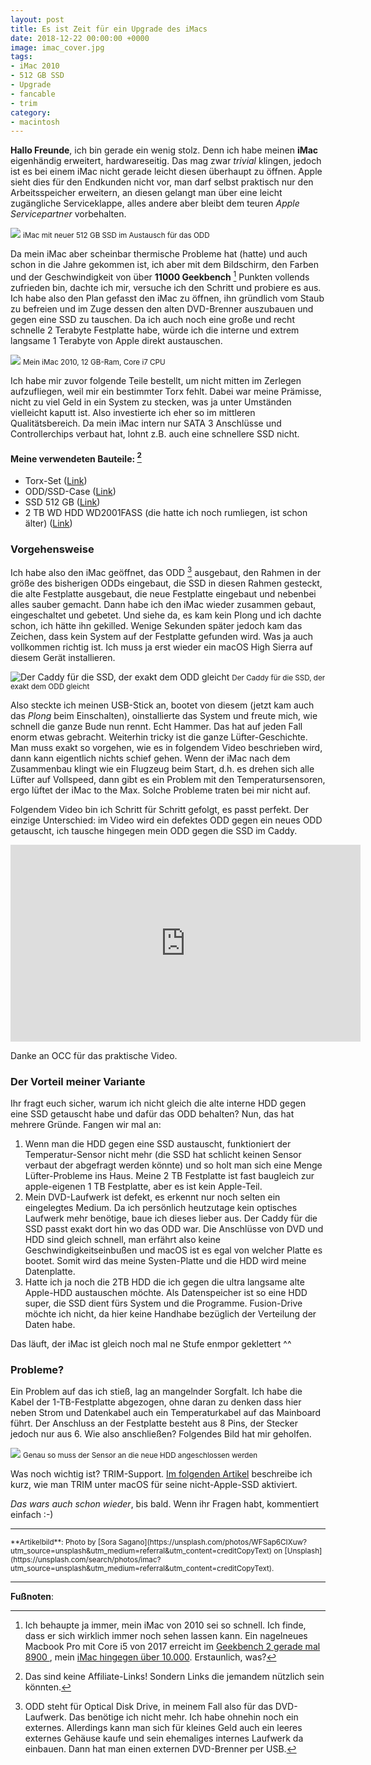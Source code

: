 ```yaml
---
layout: post
title: Es ist Zeit für ein Upgrade des iMacs
date: 2018-12-22 00:00:00 +0000
image: imac_cover.jpg
tags:
- iMac 2010
- 512 GB SSD
- Upgrade
- fancable
- trim
category:
- macintosh
---
```

**Hallo Freunde**, ich bin gerade ein wenig stolz. Denn ich habe meinen **iMac** eigenhändig erweitert, hardwareseitig. Das mag zwar *trivial* klingen, jedoch ist es bei einem iMac nicht gerade leicht diesen überhaupt zu öffnen. Apple sieht dies für den Endkunden nicht vor, man darf selbst praktisch nur den Arbeitsspeicher erweitern, an diesen gelangt man über eine leicht zugängliche Serviceklappe, alles andere aber bleibt dem teuren *Apple Servicepartner* vorbehalten. <!--more-->

![](/assets/2018/12/imac/upgrade.png)
<small>iMac mit neuer 512 GB SSD im Austausch für das ODD</small>

Da mein iMac aber scheinbar thermische Probleme hat (hatte) und auch schon in die Jahre gekommen ist, ich aber mit dem Bildschirm, den Farben und der Geschwindigkeit von über **11000 Geekbench** [^3] Punkten vollends zufrieden bin, dachte ich mir, versuche ich den Schritt und probiere es aus. Ich habe also den Plan gefasst den iMac zu öffnen, ihn gründlich vom Staub zu befreien und im Zuge dessen den alten DVD-Brenner auszubauen und gegen eine SSD zu tauschen. Da ich auch noch eine große und recht schnelle 2 Terabyte Festplatte habe, würde ich die interne und extrem langsame 1 Terabyte von Apple direkt austauschen.

![](/assets/2018/12/imac/overview.png)
<small>Mein iMac 2010, 12 GB-Ram, Core i7 CPU</small>

Ich habe mir zuvor folgende Teile bestellt, um nicht mitten im Zerlegen aufzufliegen, weil mir ein bestimmter Torx fehlt. Dabei war meine Prämisse, nicht zu viel Geld in ein System zu stecken, was ja unter Umständen vielleicht kaputt ist. Also investierte ich eher so im mittleren Qualitätsbereich. Da mein iMac intern nur SATA 3 Anschlüsse und Controllerchips verbaut hat, lohnt z.B. auch eine schnellere SSD nicht.

#### Meine verwendeten Bauteile: [^1]

- Torx-Set ([Link](https://www.amazon.de/gp/product/B00445Y48G/ref=oh_aui_detailpage_o00_s01?ie=UTF8&psc=1))
- ODD/SSD-Case ([Link](https://www.amazon.de/gp/product/B00F23Y2BS/ref=oh_aui_detailpage_o00_s00?ie=UTF8&psc=1))
- SSD 512 GB ([Link](https://www.amazon.de/gp/product/B00D1E6RMW/ref=oh_aui_detailpage_o00_s01?ie=UTF8&psc=1))
- 2 TB WD HDD WD2001FASS (die hatte ich noch rumliegen, ist schon älter) ([Link](https://www.amazon.de/Western-Digital-WD2001FASS-interne-Festplatte/dp/B002MD05SA))

### Vorgehensweise

Ich habe also den iMac geöffnet, das ODD [^2] ausgebaut, den Rahmen in der größe des bisherigen ODDs eingebaut, die SSD in diesen Rahmen gesteckt, die alte Festplatte ausgebaut, die neue Festplatte eingebaut und nebenbei alles sauber gemacht. Dann habe ich den iMac wieder zusammen gebaut, eingeschaltet und gebetet. Und siehe da, es kam kein Plong und ich dachte schon, ich hätte ihn gekilled. Wenige Sekunden später jedoch kam das Zeichen, dass kein System auf der Festplatte gefunden wird. Was ja auch vollkommen richtig ist. Ich muss ja erst wieder ein macOS High Sierra auf diesem Gerät installieren.

![Der Caddy für die SSD, der exakt dem ODD gleicht](/assets/2018/12/imac/caddy.jpg)
<small>Der Caddy für die SSD, der exakt dem ODD gleicht</small>

Also steckte ich meinen USB-Stick an, bootet von diesem (jetzt kam auch das *Plong* beim Einschalten), oinstallierte das System und freute mich, wie schnell die ganze Bude nun rennt. Echt Hammer. Das hat auf jeden Fall enorm etwas gebracht. Weiterhin tricky ist die ganze Lüfter-Geschichte. Man muss exakt so vorgehen, wie es in folgendem Video beschrieben wird, dann kann eigentlich nichts schief gehen. Wenn der iMac nach dem Zusammenbau klingt wie ein Flugzeug beim Start, d.h. es drehen sich alle Lüfter auf Vollspeed, dann gibt es ein Problem mit den Temperatursensoren, ergo lüftet der iMac to the Max. Solche Probleme traten bei mir nicht auf.

Folgendem Video bin ich Schritt für Schritt gefolgt, es passt perfekt. Der einzige Unterschied: im Video wird ein defektes ODD gegen ein neues ODD getauscht, ich tausche hingegen mein ODD gegen die SSD im Caddy.

<div align="center">
	<iframe width="560" height="315" src="https://www.youtube.com/embed/NhikeiS3qho" frameborder="0" allow="accelerometer; autoplay; encrypted-media; gyroscope; picture-in-picture" allowfullscreen></iframe>
</div>

Danke an OCC für das praktische Video.

### Der Vorteil meiner Variante
Ihr fragt euch sicher, warum ich nicht gleich die alte interne HDD gegen eine SSD getauscht habe und dafür das ODD behalten? Nun, das hat mehrere Gründe. Fangen wir mal an:

1. Wenn man die HDD gegen eine SSD austauscht, funktioniert der Temperatur-Sensor nicht mehr (die SSD hat schlicht keinen Sensor verbaut der abgefragt werden könnte) und so holt man sich eine Menge Lüfter-Probleme ins Haus. Meine 2 TB Festplatte ist fast baugleich zur apple-eigenen 1 TB Festplatte, aber es ist kein Apple-Teil.
2. Mein DVD-Laufwerk ist defekt, es erkennt nur noch selten ein eingelegtes Medium. Da ich persönlich heutzutage kein optisches Laufwerk mehr benötige, baue ich dieses lieber aus. Der Caddy für die SSD passt exakt dort hin wo das ODD war. Die Anschlüsse von DVD und HDD sind gleich schnell, man erfährt also keine Geschwindigkeitseinbußen und macOS ist es egal von welcher Platte es bootet. Somit wird das meine Systen-Platte und die HDD wird meine Datenplatte.
3. Hatte ich ja noch die 2TB HDD die ich gegen die ultra langsame alte Apple-HDD austauschen möchte. Als Datenspeicher ist so eine HDD super, die SSD dient fürs System und die Programme. Fusion-Drive möchte ich nicht, da hier keine Handhabe bezüglich der Verteilung der Daten habe.

Das läuft, der iMac ist gleich noch mal ne Stufe enmpor geklettert ^^

### Probleme?
Ein Problem auf das ich stieß, lag an mangelnder Sorgfalt. Ich habe die Kabel der 1-TB-Festplatte abgezogen, ohne daran zu denken dass hier neben Strom und Datenkabel auch ein Temperaturkabel auf das Mainboard führt. Der Anschluss an der Festplatte besteht aus 8 Pins, der Stecker jedoch nur aus 6. Wie also anschließen? Folgendes Bild hat mir geholfen.

![](/assets/2018/12/imac/fan.jpg)
<small>Genau so muss der Sensor an die neue HDD angeschlossen werden</small>

Was noch wichtig ist? TRIM-Support. [Im folgenden Artikel](/2018/12/22/how-to-enable-trim/) beschreibe ich kurz, wie man TRIM unter macOS für seine nicht-Apple-SSD aktiviert.

*Das wars auch schon wieder*, bis bald. Wenn ihr Fragen habt, kommentiert einfach :-)

---

<small>
**Artikelbild**: Photo by [Sora Sagano](https://unsplash.com/photos/WFSap6CIXuw?utm_source=unsplash&utm_medium=referral&utm_content=creditCopyText) on [Unsplash](https://unsplash.com/search/photos/imac?utm_source=unsplash&utm_medium=referral&utm_content=creditCopyText).
</small>

---

**Fußnoten**:

[^1]: Das sind keine Affiliate-Links! Sondern Links die jemandem nützlich sein könnten.
[^2]: ODD steht für Optical Disk Drive, in meinem Fall also für das DVD-Laufwerk. Das benötige ich nicht mehr. Ich habe ohnehin noch ein externes. Allerdings kann man sich für kleines Geld auch ein leeres externes Gehäuse kaufe und sein ehemaliges internes Laufwerk da einbauen. Dann hat man einen externen DVD-Brenner per USB.
[^3]: Ich behaupte ja immer, mein iMac von 2010 sei so schnell. Ich finde, dass er sich wirklich immer noch sehen lassen kann. Ein nagelneues Macbook Pro mit Core i5 von 2017 erreicht im [Geekbench 2 gerade mal 8900 ](https://everymac.com/systems/apple/macbook_pro/specs/macbook-pro-core-i5-2.0-13-late-2016-retina-display-no-touch-bar-specs.html), mein [iMac hingegen über 10.000](https://everymac.com/systems/apple/imac/specs/imac-core-i7-2.93-27-inch-aluminum-mid-2010-specs.html). Erstaunlich, was?
